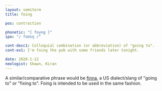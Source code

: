 ```yaml
---
layout: semiterm
title: foing

pos: contraction

phonetic: "[ foyng ]"
ipa: "/ foʊɪŋ /"

cont-desc1: Colloquial combination (or abbreviation) of "going to".
cont-ex1: I'm foing the pub with some friends later tonight.

date: 2020-1-12
neologist: Shawn, Kiran
---
```


<p class="info-text">A similar/comparative phrase would be <a class="inline" href='https://en.wiktionary.org/wiki/finna' target="_blank">finna</a>, a US dialect/slang of "going to" or "fixing to". Foing is intended to be used in the same fashion.</p>